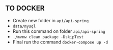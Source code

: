 ## TO DOCKER

- Create new folder in `api/api-spring`
 - `data/mysql`
- Run this command on folder `api/api-spring`
 - `./mvnw clean package -DskipTest`
- Final run the command `docker-compose up -d`
